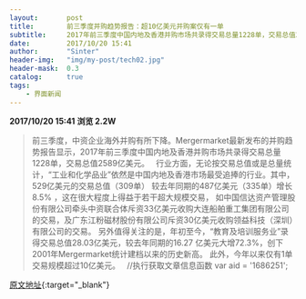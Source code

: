 ```yaml
---
layout:       post
title:        前三季度并购趋势报告：超10亿美元并购案仅有一单
subtitle:     2017年前三季度中国内地及香港并购市场共录得交易总量1228单，交易总值2589亿美元。
date:         2017/10/20 15:41
author:       "Sinter"
header-img:   "img/my-post/tech02.jpg"
header-mask:  0.3
catalog:      true
tags:
    - 界面新闻
---
```


**2017/10/20 15:41**  **浏览 2.2W**

> 前三季度，中资企业海外并购有所下降。Mergermarket最新发布的并购趋势报告显示，2017年前三季度中国内地及香港并购市场共录得交易总量1228单，交易总值2589亿美元。
 
行业方面，无论按交易总值或是总量统计，“工业和化学品业”依然是中国内地及香港市场最受追捧的行业。其中，529亿美元的交易总值（309单） 较去年同期的487亿美元（335单）增长8.5% ，这在很大程度上得益于若干超大规模交易， 如中国信达资产管理股份有限公司牵头中资联合体斥资33亿美元收购大连船舶重工集团有限公司的交易，及广东江粉磁材股份有限公司斥资30亿美元收购领益科技（深圳）有限公司的交易。
另外值得关注的是，年初至今，“教育及培训服务业”录得交易总值28.03亿美元，较去年同期的16.27 亿美元大增72.3%，创下2001年Mergermarket统计建档以来的历史新高。
此外，今年以来仅有1单交易规模超过10亿美元。
 
	//执行获取文章信息函数
	var aid = '1686251';


[原文地址](http://www.jiemian.com/article/1686251.html){:target="_blank"}


